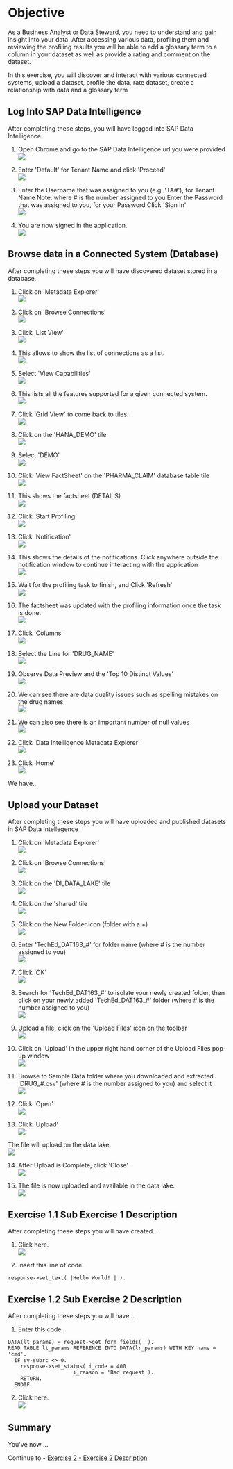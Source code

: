 # Objective

As a Business Analyst or Data Steward, you need to understand and gain insight into your data. After accessing various data, profiling them and reviewing the profiling results you will be able to add a glossary term to a column in your dataset as well as provide a rating and comment on the dataset.

In this exercise, you will discover and interact with various connected systems, upload a dataset, profile the data, rate dataset, create a relationship with data and a glossary term

## Log Into SAP Data Intelligence

After completing these steps, you will have logged into SAP Data Intelligence.

1. Open Chrome and go to the SAP Data Intelligence url you were provided
<br>![](/exercises/ex1/images/Ex01_Part01_01.png)

2. Enter 'Default' for Tenant Name and click 'Proceed'
<br>![](/exercises/ex1/images/Ex01_Part01_02.png)

3. Enter the Username that was assigned to you (e.g. 'TA#'), for Tenant Name
Note: where # is the number assigned to you
Enter the Password that was assigned to you, for your Password
Click 'Sign In'
<br>![](/exercises/ex1/images/Ex01_Part01_03.png)

4. You are now signed in the application.
<br>![](/exercises/ex1/images/Ex01_Part01_04.png)

## Browse data in a Connected System (Database)

After completing these steps you will have discovered dataset stored in a database.

1. Click on 'Metadata Explorer'
<br>![](/exercises/ex1/images/Ex01_Part03_01.png)

2. Click on 'Browse Connections'
<br>![](/exercises/ex1/images/Ex01_Part03_02.png)

3. Click 'List View'
<br>![](/exercises/ex1/images/Ex01_Part03_03.png)

4. This allows to show the list of connections as a list.
<br>![](/exercises/ex1/images/Ex01_Part03_04.png)

5. Select 'View Capabilities'
<br>![](/exercises/ex1/images/Ex01_Part03_05.png)

6. This lists all the features supported for a given connected system.
<br>![](/exercises/ex1/images/Ex01_Part03_06.png)

7. Click 'Grid View' to come back to tiles.
<br>![](/exercises/ex1/images/Ex01_Part03_07.png)

8. Click on the 'HANA_DEMO' tile
<br>![](/exercises/ex1/images/Ex01_Part03_08.png)

9. Select 'DEMO'
<br>![](/exercises/ex1/images/Ex01_Part03_09.png)

10. Click 'View FactSheet' on the 'PHARMA_CLAIM' database table tile
<br>![](/exercises/ex1/images/Ex01_Part03_10.png)

11. This shows the factsheet (DETAILS)
<br>![](/exercises/ex1/images/Ex01_Part03_11.png)

12. Click 'Start Profiling'
<br>![](/exercises/ex1/images/Ex01_Part03_12.png)

13. Click 'Notification'
<br>![](/exercises/ex1/images/Ex01_Part03_13.png)

14. This shows the details of the notifications. Click anywhere outside the notification window to continue interacting with the application
<br>![](/exercises/ex1/images/Ex01_Part03_14.png)

15. Wait for the profiling task to finish, and Click 'Refresh'
<br>![](/exercises/ex1/images/Ex01_Part03_15.png)

16. The factsheet was updated with the profiling information once the task is done.
<br>![](/exercises/ex1/images/Ex01_Part03_16.png)

17. Click 'Columns'
<br>![](/exercises/ex1/images/Ex01_Part03_17.png)

18. Select the Line for 'DRUG_NAME'
<br>![](/exercises/ex1/images/Ex01_Part03_18.png)

19. Observe Data Preview and the 'Top 10 Distinct Values'
<br>![](/exercises/ex1/images/Ex01_Part03_19.png)

20. We can see there are data quality issues such as spelling mistakes on the drug names
<br>![](/exercises/ex1/images/Ex01_Part03_20.png)

21. We can also see there is an important number of null values
<br>![](/exercises/ex1/images/Ex01_Part03_21.png)

22. Click 'Data Intelligence Metadata Explorer'
<br>![](/exercises/ex1/images/Ex01_Part03_22.png)

23. Click 'Home'
<br>![](/exercises/ex1/images/Ex01_Part03_23.png)

We have...


## Upload your Dataset

After completing these steps you will have uploaded and published datasets in SAP Data Intellegence

1. Click on 'Metadata Explorer'
<br>![](/exercises/ex1/images/Ex01_Part02_01.png)

2. Click on 'Browse Connections'
<br>![](/exercises/ex1/images/Ex01_Part02_02.png)

3. Click on the 'DI_DATA_LAKE' tile
<br>![](/exercises/ex1/images/Ex01_Part02_03.png)

4. Click on the 'shared' tile
<br>![](/exercises/ex1/images/Ex01_Part02_04.png)

5. Click on the New Folder icon (folder with a +)
<br>![](/exercises/ex1/images/Ex01_Part02_05.png)

6. Enter 'TechEd_DAT163_#' for folder name (where # is the number assigned to you)
<br>![](/exercises/ex1/images/Ex01_Part02_06.png)

7. Click 'OK'
<br>![](/exercises/ex1/images/Ex01_Part02_07.png)

8. Search for 'TechEd_DAT163_#' to isolate your newly created folder, then click on your newly added 'TechEd_DAT163_#' folder (where # is the number assigned to you)
<br>![](/exercises/ex1/images/Ex01_Part02_08.png)

9. Upload a file, click on the 'Upload Files' icon on the toolbar
<br>![](/exercises/ex1/images/Ex01_Part02_09.png)

10. Click on 'Upload' in the upper right hand corner of the Upload Files pop-up window
<br>![](/exercises/ex1/images/Ex01_Part02_10.png)

11. Browse to Sample Data folder where you downloaded and extracted 'DRUG_#.csv' (where # is the number assigned to you) and select it
<br>![](/exercises/ex1/images/Ex01_Part02_11.png)

12. Click 'Open'
<br>![](/exercises/ex1/images/Ex01_Part02_12.png)

13. Click 'Upload'
<br>![](/exercises/ex1/images/Ex01_Part02_13.png)

The file will upload on the data lake.
<br>![](/exercises/ex1/images/Ex01_Part02_13_bis.png)

14. After Upload is Complete, click 'Close'
<br>![](/exercises/ex1/images/Ex01_Part02_14.png)

15. The file is now uploaded and available in the data lake.
<br>![](/exercises/ex1/images/Ex01_Part02_15.png)

## Exercise 1.1 Sub Exercise 1 Description

After completing these steps you will have created...

1. Click here.
<br>![](/exercises/ex1/images/01_01_0010.png)

2.	Insert this line of code.
```abap
response->set_text( |Hello World! | ). 
```



## Exercise 1.2 Sub Exercise 2 Description

After completing these steps you will have...

1.	Enter this code.
```abap
DATA(lt_params) = request->get_form_fields(  ).
READ TABLE lt_params REFERENCE INTO DATA(lr_params) WITH KEY name = 'cmd'.
  IF sy-subrc <> 0.
    response->set_status( i_code = 400
                     i_reason = 'Bad request').
    RETURN.
  ENDIF.

```

2.	Click here.
<br>![](/exercises/ex1/images/01_02_0010.png)


## Summary

You've now ...

Continue to - [Exercise 2 - Exercise 2 Description](../ex2/README.md)

